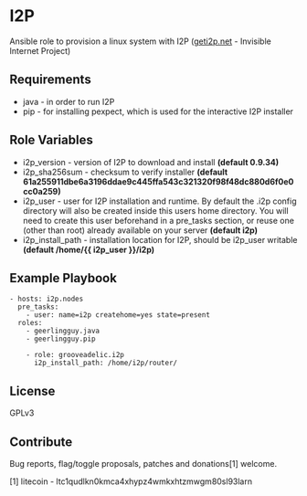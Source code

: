 # I2P

Ansible role to provision a linux system with I2P ([geti2p.net](https://get2ip.net) - Invisible Internet Project)

Requirements
------------

 - java - in order to run I2P
 - pip - for installing pexpect, which is used for the interactive I2P installer

Role Variables
--------------

 - i2p\_version - version of I2P to download and install **(default 0.9.34)**
 - i2p\_sha256sum - checksum to verify installer **(default 61a255911dbe6a3196ddae9c445ffa543c321320f98f48dc880d6f0e0cc0a259)**
 - i2p\_user - user for I2P installation and runtime. By default the .i2p config directory will also be created inside this users home directory. You will need to create this user beforehand in a pre\_tasks section, or reuse one (other than root) already available on your server **(default i2p)**
 - i2p\_install\_path - installation location for I2P, should be i2p\_user writable **(default /home/{{ i2p\_user }}/i2p)**

Example Playbook
----------------

    - hosts: i2p.nodes
      pre_tasks:
        - user: name=i2p createhome=yes state=present
      roles:
        - geerlingguy.java 
        - geerlingguy.pip

        - role: grooveadelic.i2p
          i2p_install_path: /home/i2p/router/

License
-------

GPLv3

## Contribute

Bug reports, flag/toggle proposals, patches and donations[1] welcome.

[1] litecoin - ltc1qudlkn0kmca4xhypz4wmkxhtzmwgm80sl93larn
